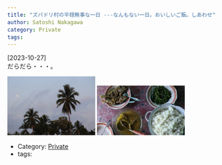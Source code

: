 ```yaml
---
title: "ズパドリ村の平穏無事な一日 ---なんもない一日。おいしいご飯。しあわせ"
author: Satoshi Nakagawa
category: Private
tags: 
---
```


[2023-10-27]  
 だらだら・・・。

<a href="/pict/2023-10-27-palm.jpg">
<img src="/pict/2023-10-27-palm.jpg" alt="" width="200"/></a>

<a href="/pict/2023-10-27-lunch.jpg">
<img src="/pict/2023-10-27-lunch.jpg" alt="" width="200"/></a>

- Category: [Private](/categories.html#Private)
- tags: 
